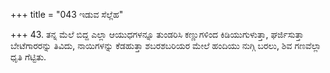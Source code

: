 +++
title = "043 ಇಡುವ ಸೆಲ್ಲೆಹ"

+++
43. ತನ್ನ ಮೆಲೆ ಬಿದ್ದ ಎಲ್ಲಾ ಆಯುಧಗಳನ್ನೂ ತುಂಡರಿಸಿ ಕಣ್ಣುಗಳಿಂದ ಕಿಡಿಯುಗುಳುತ್ತಾ, ಘರ್ಜಿಸುತ್ತಾ ಬೇಟೆಗಾರರನ್ನು ತಿವಿದು, ನಾಯಿಗಳನ್ನು  ಕೆಡಹುತ್ತಾ ಶಬರಶಬರಿಯರ ಮೇಲೆ  ಹಂದಿಯು ನುಗ್ಗಿ ಬರಲು, ಶಿವ ಗಣವೆಲ್ಲಾ ಧೃತಿ ಗೆಟ್ಟಿತು.